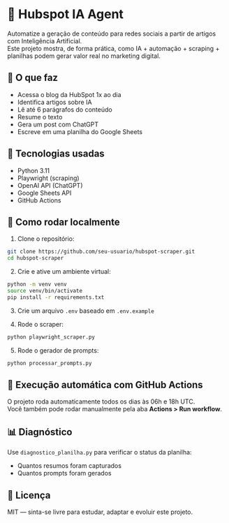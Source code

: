 # 🤖 Hubspot IA Agent

Automatize a geração de conteúdo para redes sociais a partir de artigos com Inteligência Artificial.  
Este projeto mostra, de forma prática, como IA + automação + scraping + planilhas podem gerar valor real no marketing digital.

## 📌 O que faz

- Acessa o blog da HubSpot 1x ao dia
- Identifica artigos sobre IA
- Lê até 6 parágrafos do conteúdo
- Resume o texto
- Gera um post com ChatGPT
- Escreve em uma planilha do Google Sheets

## 🧠 Tecnologias usadas

- Python 3.11
- Playwright (scraping)
- OpenAI API (ChatGPT)
- Google Sheets API
- GitHub Actions

## 🚀 Como rodar localmente

1. Clone o repositório:
```bash
git clone https://github.com/seu-usuario/hubspot-scraper.git
cd hubspot-scraper
```

2. Crie e ative um ambiente virtual:
```bash
python -m venv venv
source venv/bin/activate
pip install -r requirements.txt
```

3. Crie um arquivo `.env` baseado em `.env.example`

4. Rode o scraper:
```bash
python playwright_scraper.py
```

5. Rode o gerador de prompts:
```bash
python processar_prompts.py
```

## 📅 Execução automática com GitHub Actions

O projeto roda automaticamente todos os dias às 06h e 18h UTC.  
Você também pode rodar manualmente pela aba **Actions > Run workflow**.

## 📊 Diagnóstico

Use `diagnostico_planilha.py` para verificar o status da planilha:
- Quantos resumos foram capturados
- Quantos prompts foram gerados

## 🧾 Licença

MIT — sinta-se livre para estudar, adaptar e evoluir este projeto.
